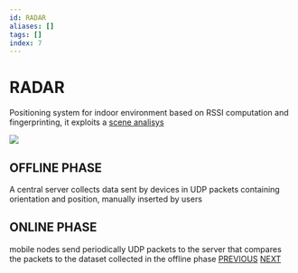 ```yaml
---
id: RADAR
aliases: []
tags: []
index: 7
---
```


# RADAR

Positioning system for indoor environment based on RSSI computation and fingerprinting, it exploits a [scene analisys](BASE_TECHNIQUES.md#SCENE%20ANALYSIS)

![](Pasted%20image%2020240609155153.png)

## OFFLINE PHASE

A central server collects data sent by devices in UDP packets containing orientation and position, manually inserted by users

## ONLINE PHASE

mobile nodes send periodically UDP packets to the server that compares the packets to the dataset collected in the offline phase
[PREVIOUS](ACTIVE_BAT.md) [NEXT](EKAHAU.md)

